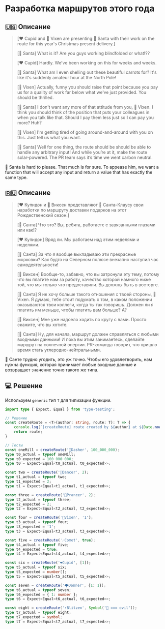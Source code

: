 # Разработка маршрутов этого года

## 🇺🇸 Описание

> [❤️ Cupid and 🌟 Vixen are presenting 🎅 Santa with their work on the route
> for this year's Christmas present delivery.]
>
> [🎅 Santa] What is it? Are you guys working blindfolded or what!??
>
> [❤️ Cupid] Hardly. We've been working on this for weeks and weeks.
>
> [🎅 Santa] What am I even shelling out these beautiful carrots for?
> It's like it's suddenly amateur hour at the North Pole!
>
> [🌟 Vixen] Actually, funny you should raise that point because you pay us
> for a quality of work far below what we've just provided. You should be thrilled.
>
> [🎅 Santa] I don't want any more of that attitude from you, 🌟 Vixen.
> I think you should think of the position that puts your colleagues in when you talk like that.
> Should I pay them less just so I can pay you more? Huh?
>
> [🌟 Vixen] I'm getting tired of going around-and-around with you on this. Just tell us what you want.
>
> [🎅 Santa] Well for one thing, the route should be should be able to handle any arbitrary input!
> And while you’re at it, make the route solar-powered. The PR team says it’s time we went carbon neutral.

🎅 Santa is hard to please. That much is for sure. To appease him,
we want a function that will accept any input and return a value that has exactly the same type.

## 🇷🇺 Описание

> [❤️ Купидон и 🌟 Виксен представляют 🎅 Санта-Клаусу свои наработки по маршруту доставки
> подарков на этот Рождественский сезон.]
>
> [🎅 Санта] Что это? Вы, ребята, работаете с завязанными глазами или как!?
>
> [❤️ Купидон] Вряд ли. Мы работаем над этим неделями и неделями.
>
> [🎅 Санта] За что я вообще выкладываю эти прекрасные морковки?
> Как будто на Северном полюсе внезапно наступил час самодеятельности!
>
> [🌟 Виксен] Вообще-то, забавно, что вы затронули эту тему, потому что вы платите нам за работу,
> качество которой намного ниже той, что мы только что предоставили. Вы должны быть в восторге.
>
> [🎅 Санта] Я не хочу больше такого отношения с твоей стороны, 🌟 Vixen.
> Я думаю, тебе стоит подумать о том, в каком положении оказываются твои коллеги, когда ты так говоришь.
> Должен ли я платить им меньше, чтобы платить вам больше? А?
>
> [🌟 Виксен] Мне уже надоело ходить по кругу с вами. Просто скажите, что вы хотите.
>
> [🎅 Санта] Ну, для начала, маршрут должен справляться с любыми входными данными!
> И пока вы этим занимаетесь, сделайте маршрут на солнечной энергии.
> PR-команда говорит, что пришло время стать углеродно-нейтральными.

🎅 Санте трудно угодить, это уж точно. Чтобы его удовлетворить, нам нужна функция, которая принимает
любые входные данные и возвращает значение точно такого же типа.

## 💻 Решение

Используем `generic` тип `T` для типизации функции.

```typescript
import type { Expect, Equal } from 'type-testing';

// Решение
const createRoute = <T>(author: string, route: T): T => {
    console.log(`[createRoute] route created by ${author} at ${Date.now()}`);
    return route;
}

// Тесты
const oneMill = createRoute('💨Dasher', 100_000_000);
type t0_actual = typeof oneMill;
type t0_expected = 100_000_000;
type t0 = Expect<Equal<t0_actual, t0_expected>>;

const two = createRoute('💃Dancer', 2);
type t1_actual = typeof two;
type t1_expected = 2;
type t1 = Expect<Equal<t1_actual, t1_expected>>;

const three = createRoute('🦌Prancer', 2);
type t2_actual = typeof three;
type t2_expected = 2;
type t2 = Expect<Equal<t2_actual, t2_expected>>;

const four = createRoute('🌟Vixen', '1');
type t3_actual = typeof four;
type t3_expected = '1';
type t3 = Expect<Equal<t3_actual, t3_expected>>;

const five = createRoute('☄️Comet', true);
type t4_actual = typeof five;
type t4_expected = true;
type t4 = Expect<Equal<t4_actual, t4_expected>>;

const six = createRoute('❤️Cupid', [1]);
type t5_actual = typeof six;
type t5_expected = number[];
type t5 = Expect<Equal<t5_actual, t5_expected>>;

const seven = createRoute('🌩️Donner', {1: 1});
type t6_actual = typeof seven;
type t6_expected = { 1: number };
type t6 = Expect<Equal<t6_actual, t6_expected>>;

const eight = createRoute('⚡Blitzen', Symbol('🔴 === evil'));
type t7_actual = typeof eight;
type t7_expected = symbol;
type t7 = Expect<Equal<t7_actual, t7_expected>>;
```